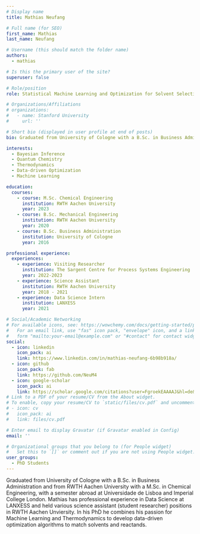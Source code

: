```yaml
---
# Display name
title: Mathias Neufang

# Full name (for SEO)
first_name: Mathias
last_name: Neufang

# Username (this should match the folder name)
authors:
  - mathias

# Is this the primary user of the site?
superuser: false

# Role/position
role: Statistical Machine Learning and Optimization for Solvent Selection

# Organizations/Affiliations
# organizations:
#   - name: Stanford University
#     url: ''

# Short bio (displayed in user profile at end of posts)
bio: Graduated from University of Cologne with a B.Sc. in Business Administration and from RWTH Aachen University with a M.Sc. in Chemical Engineering, with a semester abroad at Universidade de Lisboa and Imperial College London. Mathias has professional experience in Data Science at LANXESS and held various science assistant (student researcher) positions in RWTH Aachen Unviersity. In his PhD he combines his passion for Machine Learning, Quantum Chemistry, and Thermodynamics to develop data-driven optimization algorithms to design reaction solvents.

interests:
  - Bayesian Inference
  - Quantum Chemistry
  - Thermodynamics
  - Data-driven Optimization
  - Machine Learning

education:
  courses:
    - course: M.Sc. Chemical Engineering
      institution: RWTH Aachen University
      year: 2023
    - course: B.Sc. Mechanical Engineering
      institution: RWTH Aachen University 
      year: 2020
    - course: B.Sc. Business Administration
      institution: University of Cologne
      year: 2016

professional experience:
  experiences:
    - experience: Visiting Researcher
      institution: The Sargent Centre for Process Systems Engineering
      year: 2022-2023
    - experience: Science Assistant
      institution: RWTH Aachen University
      year: 2018 - 2021
    - experience: Data Science Intern
      institution: LANXESS
      year: 2021      

# Social/Academic Networking
# For available icons, see: https://wowchemy.com/docs/getting-started/page-builder/#icons
#   For an email link, use "fas" icon pack, "envelope" icon, and a link in the
#   form "mailto:your-email@example.com" or "#contact" for contact widget.
social:
  - icon: linkedin
    icon_pack: ai
    link: https://www.linkedin.com/in/mathias-neufang-6b98b918a/
  - icon: github
    icon_pack: fab
    link: https://github.com/NeuM4
  - icon: google-scholar
    icon_pack: ai
    link: https://scholar.google.com/citations?user=FgroekEAAAAJ&hl=de&oi=ao
# Link to a PDF of your resume/CV from the About widget.
# To enable, copy your resume/CV to `static/files/cv.pdf` and uncomment the lines below.
# - icon: cv
#   icon_pack: ai
#   link: files/cv.pdf

# Enter email to display Gravatar (if Gravatar enabled in Config)
email: ''

# Organizational groups that you belong to (for People widget)
#   Set this to `[]` or comment out if you are not using People widget.
user_groups:
  - PhD Students
---
```


Graduated from University of Cologne with a B.Sc. in Business Administration and from RWTH Aachen University with a M.Sc. in Chemical Engineering, with a semester abroad at Universidade de Lisboa and Imperial College London. Mathias has professional experience in Data Science at LANXESS and held various science assistant (student researcher) positions in RWTH Aachen Unviersity. In his PhD he combines his passion for Machine Learning and Thermodynamics to develop data-driven optimization algorithms to match solvents and reactands.
